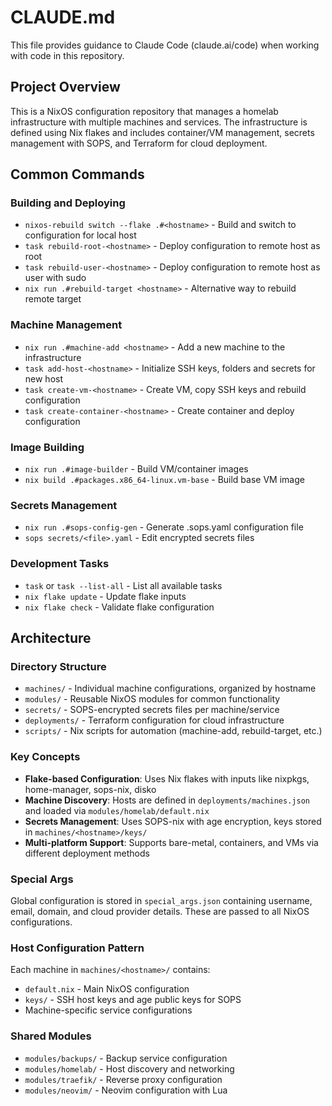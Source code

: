 # CLAUDE.md

This file provides guidance to Claude Code (claude.ai/code) when working with code in this repository.

## Project Overview

This is a NixOS configuration repository that manages a homelab infrastructure with multiple machines and services. The infrastructure is defined using Nix flakes and includes container/VM management, secrets management with SOPS, and Terraform for cloud deployment.

## Common Commands

### Building and Deploying

- `nixos-rebuild switch --flake .#<hostname>` - Build and switch to configuration for local host
- `task rebuild-root-<hostname>` - Deploy configuration to remote host as root
- `task rebuild-user-<hostname>` - Deploy configuration to remote host as user with sudo
- `nix run .#rebuild-target <hostname>` - Alternative way to rebuild remote target

### Machine Management

- `nix run .#machine-add <hostname>` - Add a new machine to the infrastructure
- `task add-host-<hostname>` - Initialize SSH keys, folders and secrets for new host
- `task create-vm-<hostname>` - Create VM, copy SSH keys and rebuild configuration
- `task create-container-<hostname>` - Create container and deploy configuration

### Image Building

- `nix run .#image-builder` - Build VM/container images
- `nix build .#packages.x86_64-linux.vm-base` - Build base VM image

### Secrets Management

- `nix run .#sops-config-gen` - Generate .sops.yaml configuration file
- `sops secrets/<file>.yaml` - Edit encrypted secrets files

### Development Tasks

- `task` or `task --list-all` - List all available tasks
- `nix flake update` - Update flake inputs
- `nix flake check` - Validate flake configuration

## Architecture

### Directory Structure

- `machines/` - Individual machine configurations, organized by hostname
- `modules/` - Reusable NixOS modules for common functionality
- `secrets/` - SOPS-encrypted secrets files per machine/service
- `deployments/` - Terraform configuration for cloud infrastructure
- `scripts/` - Nix scripts for automation (machine-add, rebuild-target, etc.)

### Key Concepts

- **Flake-based Configuration**: Uses Nix flakes with inputs like nixpkgs, home-manager, sops-nix, disko
- **Machine Discovery**: Hosts are defined in `deployments/machines.json` and loaded via `modules/homelab/default.nix`
- **Secrets Management**: Uses SOPS-nix with age encryption, keys stored in `machines/<hostname>/keys/`
- **Multi-platform Support**: Supports bare-metal, containers, and VMs via different deployment methods

### Special Args

Global configuration is stored in `special_args.json` containing username, email, domain, and cloud provider details. These are passed to all NixOS configurations.

### Host Configuration Pattern

Each machine in `machines/<hostname>/` contains:
- `default.nix` - Main NixOS configuration
- `keys/` - SSH host keys and age public keys for SOPS
- Machine-specific service configurations

### Shared Modules

- `modules/backups/` - Backup service configuration
- `modules/homelab/` - Host discovery and networking
- `modules/traefik/` - Reverse proxy configuration
- `modules/neovim/` - Neovim configuration with Lua